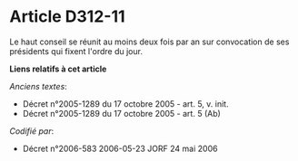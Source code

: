 # Article D312-11

Le haut conseil se réunit au moins deux fois par an sur convocation de ses présidents qui fixent l'ordre du jour.

**Liens relatifs à cet article**

_Anciens textes_:

  - Décret n°2005-1289 du 17 octobre 2005 - art. 5, v. init.
  - Décret n°2005-1289 du 17 octobre 2005 - art. 5 (Ab)

_Codifié par_:

  - Décret n°2006-583 2006-05-23 JORF 24 mai 2006
